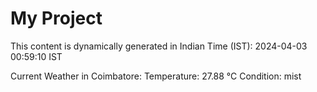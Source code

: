# My Project

This content is dynamically generated in Indian Time (IST): 2024-04-03 00:59:10 IST


Current Weather in Coimbatore:
Temperature: 27.88 °C
Condition: mist
